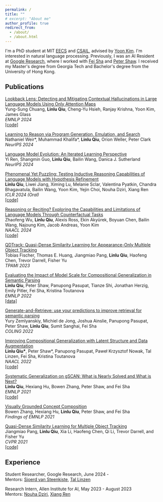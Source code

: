 ```yaml
---
permalink: /
title: ""
# excerpt: "About me"
author_profile: true
redirect_from:
  - /about/
  - /about.html
---
```


I'm a PhD student at MIT [EECS](https://www.eecs.mit.edu) and [CSAIL](https://www.csail.mit.edu), advised by [Yoon Kim](https://people.csail.mit.edu/yoonkim). I'm interested in natural language processing. Previously, I was an AI Resident at [Google Research](https://research.google), where I worked with [Fei Sha](https://www.feisha.org) and [Peter Shaw](http://www.ptshaw.com). I received my Master's degree from Georgia Tech and Bachelor's degree from the University of Hong Kong.

Publications
------
[Lookback Lens: Detecting and Mitigating Contextual Hallucinations in Large Language Models Using Only Attention Maps](https://arxiv.org/abs/2407.07071) \
Yung-Sung Chuang, **Linlu Qiu**, Cheng-Yu Hsieh, Ranjay Krishna, Yoon Kim, James Glass \
*EMNLP 2024* \
[\[code\]](https://github.com/voidism/Lookback-Lens)

[Learning to Reason via Program Generation, Emulation, and Search](https://arxiv.org/abs/2405.16337) \
Nathaniel Weir\*, Muhammad Khalifa\*, **Linlu Qiu**, Orion Weller, Peter Clark \
*NeurIPS 2024*

[Language Model Evolution: An Iterated Learning Perspective](https://arxiv.org/abs/2404.04286) \
Yi Ren, Shangmin Guo, **Linlu Qiu**, Bailin Wang, Danica J. Sutherland \
*NeurIPS 2024*

[Phenomenal Yet Puzzling: Testing Inductive Reasoning Capabilities of Language Models with Hypothesis Refinement](https://arxiv.org/abs/2310.08559) \
**Linlu Qiu**, Liwei Jiang, Ximing Lu, Melanie Sclar, Valentina Pyatkin, Chandra Bhagavatula, Bailin Wang, Yoon Kim, Yejin Choi, Nouha Dziri, Xiang Ren \
*ICLR 2024 (Oral)* \
[\[code\]](https://github.com/linlu-qiu/lm-inductive-reasoning)

[Reasoning or Reciting? Exploring the Capabilities and Limitations of Language Models Through Counterfactual Tasks](https://arxiv.org/abs/2307.02477) \
Zhaofeng Wu, **Linlu Qiu**, Alexis Ross, Ekin Akyürek, Boyuan Chen, Bailin Wang, Najoung Kim, Jacob Andreas, Yoon Kim \
*NAACL 2024* \
[\[code\]](https://github.com/ZhaofengWu/counterfactual-evaluation)

[QDTrack: Quasi-Dense Similarity Learning for Appearance-Only Multiple Object Tracking](https://arxiv.org/abs/2210.06984) \
Tobias Fischer, Thomas E. Huang, Jiangmiao Pang, **Linlu Qiu**, Haofeng Chen, Trevor Darrell, Fisher Yu \
*TPAMI 2023*

[Evaluating the Impact of Model Scale for Compositional Generalization in Semantic Parsing](https://arxiv.org/abs/2205.12253) \
**Linlu Qiu**, Peter Shaw, Panupong Pasupat, Tianze Shi, Jonathan Herzig, Emily Pitler, Fei Sha, Kristina Toutanova \
*EMNLP 2022* \
[\[data\]](https://drive.google.com/file/d/118igrs-jA2k8j4ft-GYVPQOm8xbce7ht/view?usp=sharing)

[Generate-and-Retrieve: use your predictions to improve retrieval for semantic parsing](https://arxiv.org/abs/2209.14899) \
Yury Zemlyanskiy, Michiel de Jong, Joshua Ainslie, Panupong Pasupat, Peter Shaw, **Linlu Qiu**, Sumit Sanghai, Fei Sha \
*COLING 2022*

[Improving Compositional Generalization with Latent Structure and Data Augmentation](https://arxiv.org/abs/2112.07610) \
**Linlu Qiu\***, Peter Shaw\*, Panupong Pasupat, Paweł Krzysztof Nowak, Tal Linzen, Fei Sha, Kristina Toutanova \
*NAACL 2022* \
[\[code\]](https://github.com/google-research/language/tree/master/language/compgen/csl)

[Systematic Generalization on gSCAN: What is Nearly Solved and What is Next?](https://arxiv.org/abs/2109.12243) \
**Linlu Qiu**, Hexiang Hu, Bowen Zhang, Peter Shaw, and Fei Sha \
*EMNLP 2021* \
[\[code\]](https://github.com/google-research/language/tree/master/language/gscan)

[Visually Grounded Concept Composition](https://arxiv.org/abs/2109.14115) \
Bowen Zhang, Hexiang Hu, **Linlu Qiu**, Peter Shaw, and Fei Sha  \
*Findings of EMNLP 2021*

[Quasi-Dense Similarity Learning for Multiple Object Tracking](https://arxiv.org/abs/2006.06664) \
Jiangmiao Pang, **Linlu Qiu**, Xia Li, Haofeng Chen, Qi Li, Trevor Darrell, and Fisher Yu \
*CVPR 2021* \
[\[code\]](https://github.com/SysCV/qdtrack)

Experience
------
Student Researcher, Google Research, June 2024 - \
Mentors: [Sjoerd van Steenkiste](https://www.sjoerdvansteenkiste.com), [Tal Linzen](https://tallinzen.net)

Research Intern, Allen Institute for AI, May 2023 - August 2023 \
Mentors: [Nouha Dziri](https://nouhadziri.github.io), [Xiang Ren](https://shanzhenren.github.io)
